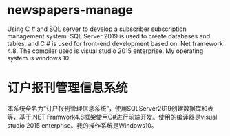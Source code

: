 # newspapers-manage
Using C # and SQL server to develop a subscriber subscription management system. SQL Server 2019 is used to create databases and tables, and C # is used for front-end development based on. Net framework 4.8. The compiler used is visual studio 2015 enterprise. My operating system is windows 10.


# 订户报刊管理信息系统
本系统全名为“订户报刊管理信息系统”，使用SQLServer2019创建数据库和表等，基于.NET Framwork4.8框架使用C#进行前端开发。使用的编译器是visual studio 2015 enterprise。我的操作系统是Windows10。
